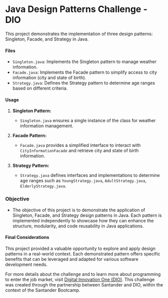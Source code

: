 # Java Design Patterns Challenge - DIO

This project demonstrates the implementation of three design patterns: Singleton, Facade, and Strategy in Java.

#### Files
- `Singleton.java`: Implements the Singleton pattern to manage weather information.
- `Facade.java`: Implements the Facade pattern to simplify access to city information (city and state of birth).
- `Strategy.java`: Defines the Strategy pattern to determine age ranges based on different criteria.

#### Usage
1. **Singleton Pattern:**
   - `Singleton.java` ensures a single instance of the class for weather information management.

2. **Facade Pattern:**
   - `Facade.java` provides a simplified interface to interact with `CityInformationFacade` and retrieve city and state of birth information.

3. **Strategy Pattern:**
   - `Strategy.java` defines interfaces and implementations to determine age ranges such as `YoungStrategy.java`, `AdultStrategy.java`, `ElderlyStrategy.java`.

### Objective

- The objective of this project is to demonstrate the application of Singleton, Facade, and Strategy design patterns in Java. Each pattern is implemented independently to showcase how they can enhance the structure, modularity, and code reusability in Java applications.

#### Final Considerations

This project provided a valuable opportunity to explore and apply design patterns in a real-world context. Each demonstrated pattern offers specific benefits that can be leveraged and adapted for various software development needs.

For more details about the challenge and to learn more about programming to enter the job market, visit [Digital Innovation One (DIO)](https://www.dio.me/). This challenge was created through the partnership between Santander and DIO, within the context of the Santander Bootcamp.
